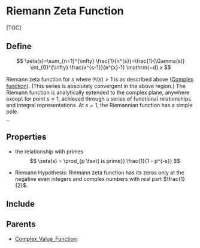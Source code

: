 # Riemann Zeta Function

[TOC]

## Define

$$
\zeta(s)=\sum_{n=1}^{\infty} \frac{1}{n^{s}}=\frac{1}{\Gamma(s)} \int_{0}^{\infty} \frac{x^{s-1}}{e^{x}-1} \mathrm{~d} x
$$

Riemann zeta function for $s$ where $\Re(s) > 1$ is as described above ([Complex function](./Complex_Value_Function.md)). (This series is absolutely convergent in the above region.) The Riemann function is analytically extended to the complex plane, anywhere except for point $s=1$, achieved through a series of functional relationships and integral representations. At $s = 1$, the Riemannian function has a simple pole.

<img src="assets/R.0a748464f04900f38f6f535deb08f1d1" alt="img" style="zoom: 20%;" />

## Properties

- the relationship with primes
  $$
  \zeta(s) = \prod_{p \text{ is prime}} \frac{1}{1 - p^{-s}}
  $$

- Riemann Hypothesis: Riemann zeta function has its zeros only at the negative even integers and complex numbers with real part $\frac{1}{2}$.

## Include

## Parents

- [Complex_Value_Function](./Complex_Value_Function.md): 

